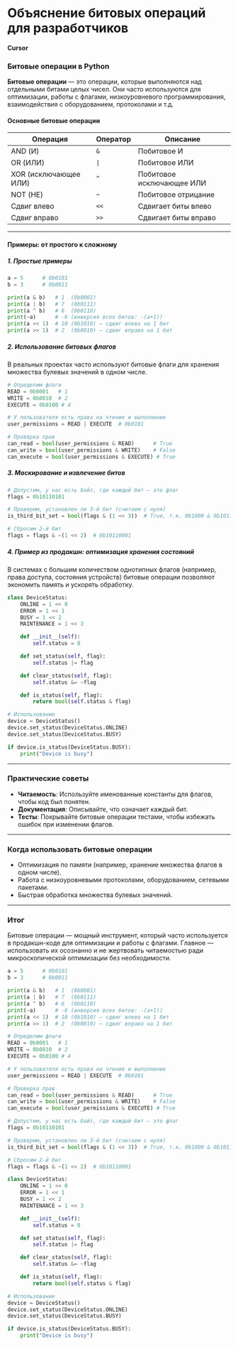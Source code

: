 # Объяснение битовых операций для разработчиков

**Cursor**

### Битовые операции в Python

**Битовые операции** — это операции, которые выполняются над отдельными битами целых чисел. Они часто используются для оптимизации, работы с флагами, низкоуровневого программирования, взаимодействия с оборудованием, протоколами и т.д.

#### Основные битовые операции

| Операция         | Оператор | Описание                                 |
|------------------|----------|------------------------------------------|
| AND (И)          | `&`      | Побитовое И                              |
| OR (ИЛИ)         | `\|`     | Побитовое ИЛИ                            |
| XOR (исключающее ИЛИ) | `^`      | Побитовое исключающее ИЛИ                |
| NOT (НЕ)         | `~`      | Побитовое отрицание                      |
| Сдвиг влево      | `<<`     | Сдвигает биты влево                      |
| Сдвиг вправо     | `>>`     | Сдвигает биты вправо                     |

---

#### Примеры: от простого к сложному

##### 1. Простые примеры

```python
a = 5      # 0b0101
b = 3      # 0b0011

print(a & b)   # 1  (0b0001)
print(a | b)   # 7  (0b0111)
print(a ^ b)   # 6  (0b0110)
print(~a)      # -6 (инверсия всех битов: -(a+1))
print(a << 1)  # 10 (0b1010) — сдвиг влево на 1 бит
print(a >> 1)  # 2  (0b0010) — сдвиг вправо на 1 бит
```

##### 2. Использование битовых флагов

В реальных проектах часто используют битовые флаги для хранения множества булевых значений в одном числе.

```python
# Определим флаги
READ = 0b0001   # 1
WRITE = 0b0010  # 2
EXECUTE = 0b0100 # 4

# У пользователя есть права на чтение и выполнение
user_permissions = READ | EXECUTE  # 0b0101

# Проверка прав
can_read = bool(user_permissions & READ)      # True
can_write = bool(user_permissions & WRITE)    # False
can_execute = bool(user_permissions & EXECUTE) # True
```

##### 3. Маскирование и извлечение битов

```python
# Допустим, у нас есть байт, где каждый бит — это флаг
flags = 0b10110101

# Проверим, установлен ли 3-й бит (считаем с нуля)
is_third_bit_set = bool(flags & (1 << 3))  # True, т.к. 0b1000 & 0b10110101 = 0b1000

# Сбросим 2-й бит
flags = flags & ~(1 << 2)  # 0b10110001
```

##### 4. Пример из продакшн: оптимизация хранения состояний

В системах с большим количеством однотипных флагов (например, права доступа, состояния устройств) битовые операции позволяют экономить память и ускорять обработку.

```python
class DeviceStatus:
    ONLINE = 1 << 0
    ERROR = 1 << 1
    BUSY = 1 << 2
    MAINTENANCE = 1 << 3

    def __init__(self):
        self.status = 0

    def set_status(self, flag):
        self.status |= flag

    def clear_status(self, flag):
        self.status &= ~flag

    def is_status(self, flag):
        return bool(self.status & flag)

# Использование
device = DeviceStatus()
device.set_status(DeviceStatus.ONLINE)
device.set_status(DeviceStatus.BUSY)

if device.is_status(DeviceStatus.BUSY):
    print("Device is busy")
```

---

### Практические советы

- **Читаемость**: Используйте именованные константы для флагов, чтобы код был понятен.
- **Документация**: Описывайте, что означает каждый бит.
- **Тесты**: Покрывайте битовые операции тестами, чтобы избежать ошибок при изменении флагов.

---

### Когда использовать битовые операции

- Оптимизация по памяти (например, хранение множества флагов в одном числе).
- Работа с низкоуровневыми протоколами, оборудованием, сетевыми пакетами.
- Быстрая обработка множества булевых значений.

---

### Итог

Битовые операции — мощный инструмент, который часто используется в продакшн-коде для оптимизации и работы с флагами. Главное — использовать их осознанно и не жертвовать читаемостью ради микроскопической оптимизации без необходимости.

```python
a = 5      # 0b0101
b = 3      # 0b0011

print(a & b)   # 1  (0b0001)
print(a | b)   # 7  (0b0111)
print(a ^ b)   # 6  (0b0110)
print(~a)      # -6 (инверсия всех битов: -(a+1))
print(a << 1)  # 10 (0b1010) — сдвиг влево на 1 бит
print(a >> 1)  # 2  (0b0010) — сдвиг вправо на 1 бит
```

```python
# Определим флаги
READ = 0b0001   # 1
WRITE = 0b0010  # 2
EXECUTE = 0b0100 # 4

# У пользователя есть права на чтение и выполнение
user_permissions = READ | EXECUTE  # 0b0101

# Проверка прав
can_read = bool(user_permissions & READ)      # True
can_write = bool(user_permissions & WRITE)    # False
can_execute = bool(user_permissions & EXECUTE) # True
```

```python
# Допустим, у нас есть байт, где каждый бит — это флаг
flags = 0b10110101

# Проверим, установлен ли 3-й бит (считаем с нуля)
is_third_bit_set = bool(flags & (1 << 3))  # True, т.к. 0b1000 & 0b10110101 = 0b1000

# Сбросим 2-й бит
flags = flags & ~(1 << 2)  # 0b10110001
```

```python
class DeviceStatus:
    ONLINE = 1 << 0
    ERROR = 1 << 1
    BUSY = 1 << 2
    MAINTENANCE = 1 << 3

    def __init__(self):
        self.status = 0

    def set_status(self, flag):
        self.status |= flag

    def clear_status(self, flag):
        self.status &= ~flag

    def is_status(self, flag):
        return bool(self.status & flag)

# Использование
device = DeviceStatus()
device.set_status(DeviceStatus.ONLINE)
device.set_status(DeviceStatus.BUSY)

if device.is_status(DeviceStatus.BUSY):
    print("Device is busy")
```

